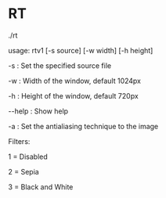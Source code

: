 # RT

./rt

usage: rtv1 [-s source] [-w width] [-h height]

-s : Set the specified source file

-w : Width of the window, default 1024px

-h : Height of the window, default 720px

--help : Show help

-a : Set the antialiasing technique to the image


Filters:

1 = Disabled

2 = Sepia

3 = Black and White
